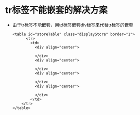 # tr标签不能嵌套的解决方案

* 由于tr标签不能嵌套，用td标签嵌套div标签来代替tr标签的嵌套

      <table id="storeTable" class="displayStore" border="1">
            <tr>
              <td>
                <div align="center">
                
                </div>
                <div align="center">
                
                </div>
                <div align="center">
                
                </div>
                <div align="center">
                
                </div>
              </td>
          </tr>
      </table>
